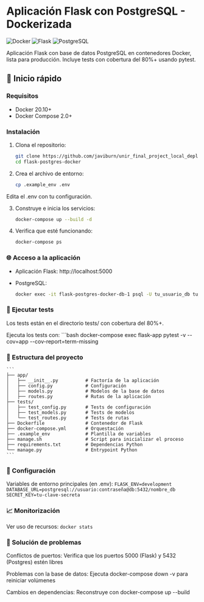 # Aplicación Flask con PostgreSQL - Dockerizada

![Docker](https://img.shields.io/badge/Docker-2CA5E0?style=for-the-badge&logo=docker&logoColor=white)
![Flask](https://img.shields.io/badge/Flask-000000?style=for-the-badge&logo=flask&logoColor=white)
![PostgreSQL](https://img.shields.io/badge/PostgreSQL-316192?style=for-the-badge&logo=postgresql&logoColor=white)

Aplicación Flask con base de datos PostgreSQL en contenedores Docker, lista para producción. Incluye tests con cobertura del 80%+ usando pytest.

## 🚀 Inicio rápido

### Requisitos
- Docker 20.10+
- Docker Compose 2.0+

### Instalación
1. Clona el repositorio:
   ```bash
   git clone https://github.com/javiburn/unir_final_project_local_deployment.git
   cd flask-postgres-docker

2. Crea el archivo de entorno:

    ```bash
    cp .example_env .env

Edita el .env con tu configuración.

3. Construye e inicia los servicios:

    ```bash
    docker-compose up --build -d

4. Verifica que esté funcionando:

    ```bash
    docker-compose ps

### 🌐 Acceso a la aplicación
- Aplicación Flask: http://localhost:5000

- PostgreSQL:

    ```bash
    docker exec -it flask-postgres-docker-db-1 psql -U tu_usuario_db tu_base_de_datos

### 🧪 Ejecutar tests
Los tests están en el directorio tests/ con cobertura del 80%+.

Ejecuta los tests con:
    ```bash
    docker-compose exec flask-app pytest -v --cov=app --cov-report=term-missing

### 📂 Estructura del proyecto
    ```
    ├── app/
    │   ├── __init__.py          # Factoría de la aplicación
    │   ├── config.py            # Configuración
    │   ├── models.py            # Modelos de la base de datos
    │   ├── routes.py            # Rutas de la aplicación
    ├── tests/
    │   ├── test_config.py       # Tests de configuración
    │   ├── test_models.py       # Tests de modelos
    │   └── test_routes.py       # Tests de rutas
    ├── Dockerfile               # Contenedor de Flask
    ├── docker-compose.yml       # Orquestación
    ├── .example_env             # Plantilla de variables
    ├── manage.sh                # Script para inicializar el proceso
    ├── requirements.txt         # Dependencias Python
    └── manage.py                # Entrypoint Python
    ```

### 🔧 Configuración
Variables de entorno principales (en .env):
    ```
    FLASK_ENV=development
    DATABASE_URL=postgresql://usuario:contraseña@db:5432/nombre_db
    SECRET_KEY=tu-clave-secreta
    ```

### 📈 Monitorización
Ver uso de recursos:
    ```
    docker stats
    ```
### 🚨 Solución de problemas
Conflictos de puertos: Verifica que los puertos 5000 (Flask) y 5432 (Postgres) estén libres

Problemas con la base de datos: Ejecuta docker-compose down -v para reiniciar volúmenes

Cambios en dependencias: Reconstruye con docker-compose up --build